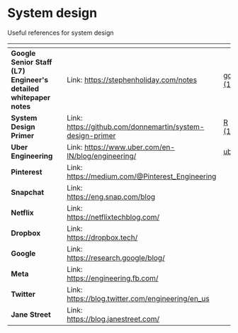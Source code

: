 # System design

Useful references for system design



<table data-view="cards" data-full-width="true"><thead><tr><th></th><th></th><th></th><th data-hidden data-card-cover data-type="files"></th></tr></thead><tbody><tr><td><strong>Google Senior Staff (L7) Engineer's detailed whitepaper notes</strong></td><td></td><td>Link: <a href="https://stephenholiday.com/notes/">https://stephenholiday.com/notes</a></td><td><a href="../../.gitbook/assets/google (1).jpg">google (1).jpg</a></td></tr><tr><td><strong>System Design Primer</strong></td><td></td><td>Link:<br><a href="https://github.com/donnemartin/system-design-primer">https://github.com/donnemartin/system-design-primer</a></td><td><a href="../../.gitbook/assets/R (1).jpeg">R (1).jpeg</a></td></tr><tr><td><strong>Uber Engineering</strong></td><td></td><td>Link: <a href="https://www.uber.com/en-IN/blog/engineering/">https://www.uber.com/en-IN/blog/engineering/</a></td><td><a href="../../.gitbook/assets/uber.jpeg">uber.jpeg</a></td></tr><tr><td><strong>Pinterest</strong></td><td></td><td>Link: <a href="https://medium.com/@Pinterest_Engineering">https://medium.com/@Pinterest_Engineering</a></td><td></td></tr><tr><td><strong>Snapchat</strong></td><td></td><td>Link:<br><a href="https://eng.snap.com/blog">https://eng.snap.com/blog</a></td><td></td></tr><tr><td><strong>Netflix</strong></td><td></td><td>Link:<br><a href="https://netflixtechblog.com/">https://netflixtechblog.com/</a></td><td></td></tr><tr><td><strong>Dropbox</strong></td><td></td><td>Link: <br><a href="https://dropbox.tech/">https://dropbox.tech/</a></td><td></td></tr><tr><td><strong>Google</strong></td><td></td><td>Link:<br><a href="https://research.google/blog/">https://research.google/blog/</a></td><td></td></tr><tr><td><strong>Meta</strong></td><td></td><td>Link:<br><a href="https://engineering.fb.com/">https://engineering.fb.com/</a></td><td></td></tr><tr><td><strong>Twitter</strong></td><td></td><td>Link: <br><a href="https://blog.twitter.com/engineering/en_us">https://blog.twitter.com/engineering/en_us</a></td><td></td></tr><tr><td><strong>Jane Street</strong></td><td></td><td>Link: <br><a href="https://blog.janestreet.com/">https://blog.janestreet.com/</a></td><td></td></tr></tbody></table>
